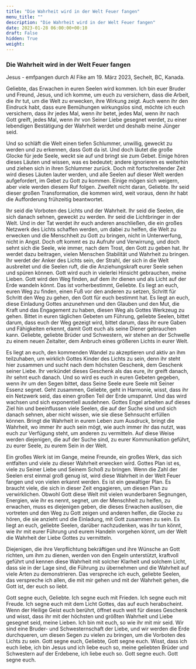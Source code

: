 ```yaml
---
title: "Die Wahrheit wird in der Welt Feuer fangen"
menu_title: ""
description: "Die Wahrheit wird in der Welt Feuer fangen"
date: 2023-01-28 06:00:00+00:10
draft: False
hidden: True
weight:
---
```

### Die Wahrheit wird in der Welt Feuer fangen

Jesus - emfpangen durch Al Fike am 19. März 2023, Sechelt, BC, Kanada.

Geliebte, das Erwachen in euren Seelen wird kommen. Ich bin euer Bruder und Freund, Jesus, und ich komme, um euch zu versichern, dass die Arbeit, die ihr tut, um die Welt zu erwecken, ihre Wirkung zeigt. Auch wenn ihr den Eindruck habt, dass eure Bemühungen wirkungslos sind, möchte ich euch versichern, dass ihr jedes Mal, wenn ihr betet, jedes Mal, wenn ihr nach Gott greift, jedes Mal, wenn ihr von Seiner Liebe gesegnet werdet, zu einer lebendigen Bestätigung der Wahrheit werdet und deshalb meine Jünger seid.

Und so schläft die Welt einen tiefen Schlummer, unwillig, geweckt zu werden und zu erkennen, dass Gott da ist. Und doch läutet die große Glocke für jede Seele, weckt sie auf und bringt sie zum Gebet. Einige hören dieses Läuten und wissen, was es bedeutet; andere ignorieren es weiterhin und ziehen sich in ihren Schlummer zurück. Doch mit fortschreitender Zeit wird dieses Läuten lauter werden, und alle Seelen auf dieser Welt werden aufgefordert, im Gebet zu Gott zu kommen. Einige mögen sich weigern, aber viele werden diesem Ruf folgen. Zweifelt nicht daran, Geliebte. Ihr seid dieser großen Transformation, die kommen wird, weit voraus, denn ihr habt die Aufforderung frühzeitig beantwortet.

Ihr seid die Vorboten des Lichts und der Wahrheit. Ihr seid die Seelen, die sich danach sehnen, geweckt zu werden. Ihr seid die Lichtbringer in der Welt. Und in der Tat werdet ihr euch anderen anschließen, die ein großes Netzwerk des Lichts schaffen werden, um dabei zu helfen, die Welt zu erwecken und die Menschheit zu Gott zu bringen, nicht in Unterwerfung, nicht in Angst. Doch oft kommt es zu Aufruhr und Verwirrung, und doch sehnt sich die Seele, wie immer, nach dem Trost, den Gott zu geben hat. Ihr werdet dazu beitragen, vielen Menschen Stabilität und Wahrheit zu bringen. Ihr werdet der Anker des Lichts sein, der Strahl, der sich in die Welt ausbreitet und die Seelen ruft, die die Anziehungskraft eurer Seele sehen und spüren können. Gott wird euch in vielerlei Hinsicht gebrauchen, meine Lieben. Gott wird den Weg finden, auf dem ihr dienen und als Licht auf der Erde wandeln könnt. Das ist vorherbestimmt, Geliebte. Es liegt an euch, euren Weg zu finden, einen Fuß vor den anderen zu setzen, Schritt für Schritt den Weg zu gehen, den Gott für euch bestimmt hat. Es liegt an euch, diese Einladung Gottes anzunehmen und den Glauben und den Mut, die Kraft und das Engagement zu haben, diesen Weg als Gottes Werkzeug zu gehen. Bittet in euren täglichen Gebeten um Führung, geliebte Seelen, bittet darum, dass euch der Weg gezeigt wird, bittet darum, dass ihr eure Gaben und Fähigkeiten erkennt, damit Gott euch als seine Diener gebrauchen kann. Geliebte, geliebte Brüder und Schwestern, wir stehen an der Schwelle zu einem neuen Zeitalter, dem Anbruch eines größeren Lichts in eurer Welt.

Es liegt an euch, den kommenden Wandel zu akzeptieren und aktiv an ihm teilzuhaben, um wirklich Gottes Kinder des Lichts zu sein, denn ihr steht hier zusammen und sucht nach dem höchsten Geschenk, dem Geschenk seiner Liebe. Ihr verkündet dieses Geschenk als das eure, ihr greift danach, ihr sehnt euch danach. Und so wird es euch in euren Gebeten gegeben, wenn ihr um den Segen bittet, dass Seine Seele eure Seele mit Seiner Essenz segnet. Geht zusammen, Geliebte, geht in Harmonie, wisst, dass ihr ein Netzwerk seid, das einen großen Teil der Erde umspannt. Und das wird wachsen und sich exponentiell ausdehnen. Gottes Engel arbeiten auf dieses Ziel hin und beeinflussen viele Seelen, die auf der Suche sind und sich danach sehnen, aber nicht wissen, wie sie diese Sehnsucht erfüllen können. Bringt die Wahrheit in eurem Leben zum Ausdruck, bringt die Wahrheit, wo immer ihr auch sein mögt, wie auch immer ihr das nutzt, was euch zur Verfügung steht, um anderen zu vermitteln. Auf diese Weise werden diejenigen, die auf der Suche sind, zu eurer Kommunikation geführt, zu eurer Seele, zu eurem Sein in der Welt.

Ein großes Werk ist im Gange, meine Freunde, ein großes Werk, das sich entfalten und viele zu dieser Wahrheit erwecken wird. Gottes Plan ist es, viele zu Seiner Liebe und Seinem Schoß zu bringen. Wenn die Zahl der Seelen erst einmal groß genug ist, wird diese Wahrheit in der Welt Feuer fangen und von vielen erkannt werden. Es ist ein gewaltiger Plan. Es braucht viele, die sich in dieser Zeit engagieren, um diesen Plan zu verwirklichen. Obwohl Gott diese Welt mit vielen wunderbaren Segnungen, Energien, wie ihr es nennt, segnet, um der Menschheit zu helfen, zu erwachen, muss es diejenigen geben, die dieses Erwachen auslösen, die vortreten und den Weg zu Gott zeigen und anderen helfen, die Glocke zu hören, die sie anzieht und die Einladung, mit Gott zusammen zu sein. Es liegt an euch, geliebte Seelen, darüber nachzudenken, was ihr tun könnt, wie ihr mit eurer Führung und eurem Handeln vorgehen könnt, um der Welt die Wahrheit der Liebe Gottes zu vermitteln.

Diejenigen, die ihre Verpflichtung bekräftigen und ihre Wünsche an Gott richten, um ihm zu dienen, werden von den Engeln unterstützt, kraftvoll geführt und kennen diese Wahrheit mit solcher Klarheit und solchem Licht, dass sie in der Lage sind, die Führung zu übernehmen und die Wahrheit auf viele Arten zu demonstrieren. Das verspreche ich euch, geliebte Seelen, das verspreche ich allen, die mit mir gehen und mit der Wahrheit gehen, die Gott ist, der euch so liebt.

Gott segne euch, Geliebte. Ich segne euch mit Frieden. Ich segne euch mit Freude. Ich segne euch mit dem Licht Gottes, das auf euch herabscheint. Wenn der Heilige Geist euch berührt, öffnet euch weit für dieses Geschenk und wisst, dass ihr mit der höchsten und größten Wahrheit und Liebe gesegnet seid, meine Lieben. Ich bin mit euch, so wie ihr mit mir seid. Wir sind eine Bruder- und Schwesternschaft der Liebe, und wir werden die Erde durchqueren, um diesen Segen zu vielen zu bringen, um die Vorboten des Lichts zu sein. Gott segne euch, Geliebte, Gott segne euch. Wisst, dass ich euch liebe, ich bin Jesus und ich liebe euch so, meine geliebten Brüder und Schwestern auf der Erdebene, ich liebe euch so. Gott segne euch. Gott segne euch.
